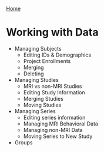 <a href="index.html">Home</a>

# Working with Data

- Managing Subjects
  - Editing IDs & Demographics
  - Project Enrollments
  - Merging
  - Deleting
- Managing Studies
  - MRI vs non-MRI Studies
  - Editing Study Information
  - Merging Studies
  - Moving Studies
- Managing Series
  - Editing series information
  - Managing MRI Behavioral Data
  - Managing non-MRI Data
  - Moving Series to New Study
- Groups
